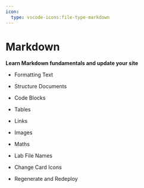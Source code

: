 ```yaml
---
icon:
  type: vscode-icons:file-type-markdown
---
```



# Markdown


<b>Learn Markdown fundamentals and update your site</b>

- Formatting Text


- Structure Documents


- Code Blocks


- Tables


- Links


- Images


- Maths


- Lab File Names


- Change Card Icons


- Regenerate and Redeploy